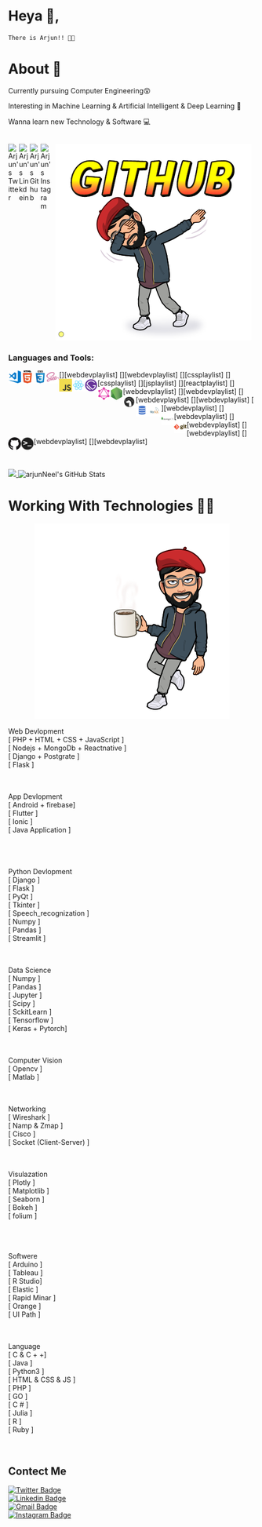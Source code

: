 # Heya 🤙, 
    There is Arjun!! 🤞✨ 

# About 👋
Currently pursuing Computer Engineering😵

Interesting in Machine Learning & Artificial Intelligent & Deep Learning 😬

Wanna learn new Technology & Software 💻

<br/>
<a href="https://twitter.com/https://twitter.com/ArjunVankani"><img align="left" alt="Arjun's Twitter" width="22px" src="https://cdn.jsdelivr.net/npm/simple-icons@v3/icons/twitter.svg" /></a><a href="https://www.linkedin.com/in/arjun-vankani-8787931b1/"><img align="left" alt="Arjun's Linkdein" width="22px" src="https://cdn.jsdelivr.net/npm/simple-icons@v3/icons/linkedin.svg" /></a><a href="https://github.com/Arjunvankani"><img align="left" alt="Arjun's Github" width="22px" src="https://cdn.jsdelivr.net/npm/simple-icons@v3/icons/github.svg" /></a><a href="https://instagram.com/_arjun_vankani"> <img align="left" alt="Arjun's Instagram" width="22px" src="https://cdn.jsdelivr.net/npm/simple-icons@v3/icons/instagram.svg" /></a><a href="https://github.com/Arjunvankani"><center> <img src="https://github.com/Arjunvankani/README.md/blob/main/github.png" /></center></a>

### Languages and Tools:

[<img align="left" alt="Visual Studio Code" width="26px" src="https://raw.githubusercontent.com/github/explore/80688e429a7d4ef2fca1e82350fe8e3517d3494d/topics/visual-studio-code/visual-studio-code.png" />][webdevplaylist]
[<img align="left" alt="HTML5" width="26px" src="https://raw.githubusercontent.com/github/explore/80688e429a7d4ef2fca1e82350fe8e3517d3494d/topics/html/html.png" />][webdevplaylist]
[<img align="left" alt="CSS3" width="26px" src="https://raw.githubusercontent.com/github/explore/80688e429a7d4ef2fca1e82350fe8e3517d3494d/topics/css/css.png" />][cssplaylist]
[<img align="left" alt="Sass" width="26px" src="https://raw.githubusercontent.com/github/explore/80688e429a7d4ef2fca1e82350fe8e3517d3494d/topics/sass/sass.png" />][cssplaylist]
[<img align="left" alt="JavaScript" width="26px" src="https://raw.githubusercontent.com/github/explore/80688e429a7d4ef2fca1e82350fe8e3517d3494d/topics/javascript/javascript.png" />][jsplaylist]
[<img align="left" alt="React" width="26px" src="https://raw.githubusercontent.com/github/explore/80688e429a7d4ef2fca1e82350fe8e3517d3494d/topics/react/react.png" />][reactplaylist]
[<img align="left" alt="Gatsby" width="26px" src="https://raw.githubusercontent.com/github/explore/e94815998e4e0713912fed477a1f346ec04c3da2/topics/gatsby/gatsby.png" />][webdevplaylist]
[<img align="left" alt="GraphQL" width="26px" src="https://raw.githubusercontent.com/github/explore/80688e429a7d4ef2fca1e82350fe8e3517d3494d/topics/graphql/graphql.png" />][webdevplaylist]
[<img align="left" alt="Node.js" width="26px" src="https://raw.githubusercontent.com/github/explore/80688e429a7d4ef2fca1e82350fe8e3517d3494d/topics/nodejs/nodejs.png" />][webdevplaylist]
[<img align="left" alt="Deno" width="26px" src="https://raw.githubusercontent.com/github/explore/361e2821e2dea67711cde99c9c40ed357061cf27/topics/deno/deno.png" />][webdevplaylist]
[<img align="left" alt="SQL" width="26px" src="https://raw.githubusercontent.com/github/explore/80688e429a7d4ef2fca1e82350fe8e3517d3494d/topics/sql/sql.png" />][webdevplaylist]
[<img align="left" alt="MySQL" width="26px" src="https://raw.githubusercontent.com/github/explore/80688e429a7d4ef2fca1e82350fe8e3517d3494d/topics/mysql/mysql.png" />][webdevplaylist]
[<img align="left" alt="MongoDB" width="26px" src="https://raw.githubusercontent.com/github/explore/80688e429a7d4ef2fca1e82350fe8e3517d3494d/topics/mongodb/mongodb.png" />][webdevplaylist]
[<img align="left" alt="Git" width="26px" src="https://raw.githubusercontent.com/github/explore/80688e429a7d4ef2fca1e82350fe8e3517d3494d/topics/git/git.png" />][webdevplaylist]
[<img align="left" alt="GitHub" width="26px" src="https://raw.githubusercontent.com/github/explore/78df643247d429f6cc873026c0622819ad797942/topics/github/github.png" />][webdevplaylist]
[<img align="left" alt="Terminal" width="26px" src="https://raw.githubusercontent.com/github/explore/80688e429a7d4ef2fca1e82350fe8e3517d3494d/topics/terminal/terminal.png" />][webdevplaylist]

<br />
<br />




<a href="https://github.com/Arjunvankani">
  <img src="https://github-readme-stats.vercel.app/api/top-langs/?username=Arjunvankani&theme=radical&hide=glsl" />
</a>
<img src="https://github-readme-stats.vercel.app/api?username=Arjunvankani&&show_icons=true&theme=radical&line_height=27&v=5" alt="arjunNeel's GitHub Stats" />


# Working With Technologies 🤩🤩

<a href="https://github.com/Arjunvankani"><center>
  <img src="https://github.com/Arjunvankani/README.md/blob/main/work1.png" /></center>
</a>

Web Devlopment  <br/>
               [ PHP + HTML + CSS + JavaScript ] <br/>
               [ Nodejs + MongoDb + Reactnative ]<br/>
               [ Django + Postgrate ] <br/>
               [ Flask ]         <br/>
               
 <br/> <br/>
App Devlopment   <br/>
               [ Android + firebase]  <br/>
               [ Flutter ]         <br/>
               [ Ionic ]          <br/>
               [ Java Application ] <br/>  
<br/>      <br/>         
Python Devlopment <br/>
                  [ Django ]    <br/>
                  [ Flask ]     <br/>
                  [ PyQt ]      <br/>
                  [ Tkinter ]   <br/>
                  [ Speech_recognization ]  <br/>
                  [ Numpy ] <br/>
                  [ Pandas ]    <br/>
                  [ Streamlit ] <br/>
<br/><br/>

Data Science<br/>
             [ Numpy ]  <br/>
             [ Pandas ] <br/>
             [ Jupyter ]    <br/>
             [ Scipy ]  <br/>
             [ SckitLearn ] <br/>
             [ Tensorflow ] <br/>
             [ Keras + Pytorch] <br/>
         
<br/>         <br/>
Computer Vision <br/>
                [ Opencv ]  <br/>
                [ Matlab ]  <br/>

<br/><br/>
Networking <br/>
            [ Wireshark ]   <br/>
            [ Namp & Zmap ] <br/>
            [ Cisco ]   <br/>
            [ Socket (Client-Server) ]  <br/>
         
<br/>         <br/>
Visulazation <br/>
             [ Plotly ] <br/>
             [ Matplotlib ] <br/>
             [ Seaborn ]    <br/>
             [ Bokeh ]  <br/>
             [ folium ]  <br/>
         
<br/>     <br/>    
Softwere  <br/>
          [ Arduino ]  <br/>
          [ Tableau ]  <br/>
          [ R Studio]  <br/>
          [ Elastic ]  <br/>
          [ Rapid Minar ]  <br/>
          [ Orange ]   <br/>
          [ UI Path ]   <br/>
        
<br/>        <br/>
Language    <br/>
         [ C & C + +]  <br/>
         [ Java ]   <br/>
         [ Python3 ]   <br/>
         [ HTML & CSS & JS ]    <br/>
         [ PHP ]    <br/>
         [ GO ]   <br/>
         [ C # ]   <br/>
         [ Julia ]  <br/>
         [ R ]   <br/>
         [ Ruby ]   <br/>
         <br/><br/> 




##  Contect Me 
[![Twitter Badge](https://img.shields.io/badge/-@ArjunVankani-1ca0f1?style=flat-square&labelColor=1ca0f1&logo=twitter&logoColor=white&link=https://twitter.com/ArjunVankani)](https://twitter.com/ArjunVankani)<br> [![Linkedin Badge](https://img.shields.io/badge/arjun-vankani-8787931b1?style=flat-square&logo=Linkedin&logoColor=white&link=https://www.linkedin.com/in/arjun-vankani-8787931b1/)](https://www.linkedin.com/in/arjun-vankani-8787931b1/) <br>[![Gmail Badge](https://img.shields.io/badge/vankaniarjun0103@gmail.com-c14438?style=flat-square&logo=Gmail&logoColor=white&link=mailto:vankaniarjun0103@gmail.com)](mailto:vankaniarjun0103@gmail.com) <br>[![Instagram Badge](https://img.shields.io/badge/-@_arjun_vankani_-e4405f?style=flat-square&labelColor=f94877&logo=instagram&logoColor=white&link=https://www.instagram.com/_arjun_vankani/)](https://www.instagram.com/_arjun_vankani/)
